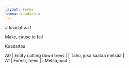 ```yaml
---
layout: lemma
lemma: kaadattaa
---
```


<div class="sense">
# <span class="sensename">kaadattaa.1</span>

<span class="description">Make, cause to fall</span>

<span class="description">Kaadattaa</span>

A0 | Entity cutting down trees |   | Taho, joka kaataa metsää |  
A1 | Forest, trees |   | Metsä,puut |  

</div>

